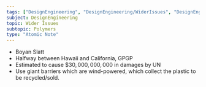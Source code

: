 ```yaml
---
tags: ["DesignEngineering", "DesignEngineering/WiderIssues", "DesignEngineering/WiderIssues/Polymers", "DesignEngineering/Materials/Plastics"]
subject: DesignEngineering
topic: Wider Issues
subtopic: Polymers
type: "Atomic Note"
---
```


 - Boyan Slatt
 - Halfway between Hawaii and California, GPGP
 - Estimated to cause $\$30,000,000,000$ in damages by UN
 - Use giant barriers which are wind-powered, which collect the plastic to be recycled/sold.